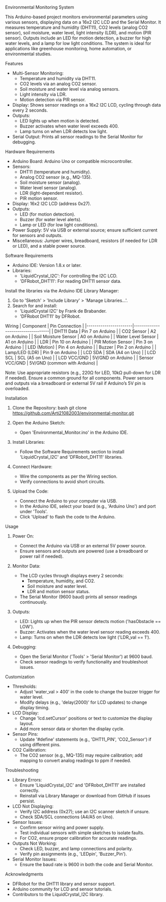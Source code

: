 Environmental Monitoring System

This Arduino-based project monitors environmental parameters using various sensors, displaying data on a 16x2 I2C LCD and the Serial Monitor. It measures temperature and humidity (DHT11), CO2 levels (analog CO2 sensor), soil moisture, water level, light intensity (LDR), and motion (PIR sensor). Outputs include an LED for motion detection, a buzzer for high water levels, and a lamp for low light conditions. The system is ideal for applications like greenhouse monitoring, home automation, or environmental studies.

Features
- Multi-Sensor Monitoring:
  - Temperature and humidity via DHT11.
  - CO2 levels via an analog CO2 sensor.
  - Soil moisture and water level via analog sensors.
  - Light intensity via LDR.
  - Motion detection via PIR sensor.
- Display: Shows sensor readings on a 16x2 I2C LCD, cycling through data every 2 seconds.
- Outputs:
  - LED lights up when motion is detected.
  - Buzzer activates when water level exceeds 400.
  - Lamp turns on when LDR detects low light.
- Serial Output: Prints all sensor readings to the Serial Monitor for debugging.

Hardware Requirements
- Arduino Board: Arduino Uno or compatible microcontroller.
- Sensors:
  - DHT11 (temperature and humidity).
  - Analog CO2 sensor (e.g., MQ-135).
  - Soil moisture sensor (analog).
  - Water level sensor (analog).
  - LDR (light-dependent resistor).
  - PIR motion sensor.
- Display: 16x2 I2C LCD (address 0x27).
- Outputs:
  - LED (for motion detection).
  - Buzzer (for water level alerts).
  - Lamp or LED (for low light conditions).
- Power Supply: 5V via USB or external source; ensure sufficient current for sensors and outputs.
- Miscellaneous: Jumper wires, breadboard, resistors (if needed for LDR or LED), and a stable power source.

Software Requirements
- Arduino IDE: Version 1.8.x or later.
- Libraries:
  - 'LiquidCrystal_I2C': For controlling the I2C LCD.
  - 'DFRobot_DHT11': For reading DHT11 sensor data.

Install the libraries via the Arduino IDE Library Manager:
1. Go to 'Sketch' > 'Include Library' > 'Manage Libraries...'.
2. Search for and install:
   - 'LiquidCrystal I2C' by Frank de Brabander.
   - 'DFRobot DHT11' by DFRobot.

Wiring
| Component             | Pin Connection                    |
|-----------------------|-----------------------------------|
| DHT11 Data            | Pin 7 on Arduino                  |
| CO2 Sensor            | A2 on Arduino                     |
| Soil Moisture Sensor  | A0 on Arduino                     |
| Water Level Sensor    | A1 on Arduino                     |
| LDR                   | Pin 10 on Arduino                 |
| PIR Motion Sensor     | Pin 3 on Arduino                  |
| LED (Motion)          | Pin 4 on Arduino                  |
| Buzzer                | Pin 2 on Arduino                  |
| Lamp/LED (LDR)        | Pin 9 on Arduino                  |
| LCD SDA               | SDA (A4 on Uno)                   |
| LCD SCL               | SCL (A5 on Uno)                   |
| LCD VCC/GND           | 5V/GND on Arduino                 |
| Sensor VCC/GND        | 5V/GND (common with Arduino)      |

Note: Use appropriate resistors (e.g., 220Ω for LED, 10kΩ pull-down for LDR if needed). Ensure a common ground for all components. Power sensors and outputs via a breadboard or external 5V rail if Arduino’s 5V pin is overloaded.

Installation
1. Clone the Repository:
   bash
   git clone https://github.com/Arti21082003/environmental-monitor.git

2. Open the Arduino Sketch:
   - Open 'Environmental_Monitor.ino' in the Arduino IDE.

3. Install Libraries:
   - Follow the Software Requirements section to install 'LiquidCrystal_I2C' and 'DFRobot_DHT11' libraries.

4. Connect Hardware:
   - Wire the components as per the Wiring section.
   - Verify connections to avoid short circuits.

5. Upload the Code:
   - Connect the Arduino to your computer via USB.
   - In the Arduino IDE, select your board (e.g., 'Arduino Uno') and port under 'Tools'.
   - Click 'Upload' to flash the code to the Arduino.

Usage
1. Power On:
   - Connect the Arduino via USB or an external 5V power source.
   - Ensure sensors and outputs are powered (use a breadboard or power rail if needed).

2. Monitor Data:
   - The LCD cycles through displays every 2 seconds:
     - Temperature, humidity, and CO2.
     - Soil moisture and water level.
     - LDR and motion sensor status.
   - The Serial Monitor (9600 baud) prints all sensor readings continuously.

3. Outputs:
   - LED: Lights up when the PIR sensor detects motion ('hasObstacle == LOW').
   - Buzzer: Activates when the water level sensor reading exceeds 400.
   - Lamp: Turns on when the LDR detects low light ('LDR_val == 1').

4. Debugging:
   - Open the Serial Monitor ('Tools' > 'Serial Monitor') at 9600 baud.
   - Check sensor readings to verify functionality and troubleshoot issues.

Customization
- Thresholds:
  - Adjust 'water_val > 400' in the code to change the buzzer trigger for water level.
  - Modify delays (e.g., 'delay(2000)' for LCD updates) to change display timing.
- LCD Display:
  - Change 'lcd.setCursor' positions or text to customize the display layout.
  - Add more sensor data or shorten the display cycle.
- Sensor Pins:
  - Update '#define' statements (e.g., 'DHT11_PIN', 'CO2_Sensor') if using different pins.
- CO2 Calibration:
  - The CO2 sensor (e.g., MQ-135) may require calibration; add mapping to convert analog readings to ppm if needed.

Troubleshooting
- Library Errors:
  - Ensure 'LiquidCrystal_I2C' and 'DFRobot_DHT11' are installed correctly.
  - Reinstall via Library Manager or download from GitHub if issues persist.
- LCD Not Displaying:
  - Verify I2C address (0x27); use an I2C scanner sketch if unsure.
  - Check SDA/SCL connections (A4/A5 on Uno).
- Sensor Issues:
  - Confirm sensor wiring and power supply.
  - Test individual sensors with simple sketches to isolate faults.
  - For CO2, ensure proper calibration for accurate readings.
- Outputs Not Working:
  - Check LED, buzzer, and lamp connections and polarity.
  - Verify pin assignments (e.g., 'LEDpin', 'Buzzer_Pin').
- Serial Monitor Issues:
  - Ensure the baud rate is 9600 in both the code and Serial Monitor.

Acknowledgments
- DFRobot for the DHT11 library and sensor support.
- Arduino community for LCD and sensor tutorials.
- Contributors to the LiquidCrystal_I2C library.
